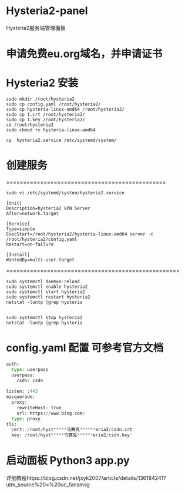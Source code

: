 # Hysteria2-panel
Hysteria2服务端管理面板
# 申请免费eu.org域名，并申请证书

# Hysteria2 安装
```
sudo mkdir /root/hysteria2
sudo cp config.yaml /root/hysteria2/
sudo cp hysteria-linux-amd64 /root/hysteria2/
sudo cp 1.crt /root/hysteria2/
sudo cp 1.key /root/hysteria2/
cd /root/hysteria2
sudo chmod +x hysteria-linux-amd64

cp  hysteria2.service /etc/systemd/system/
```
# 创建服务
===============================================
```
sudo vi /etc/systemd/system/hysteria2.service

[Unit]
Description=hysteria2 VPN Server
After=network.target

[Service]
Type=simple
ExecStart=/root/hysteria2/hysteria-linux-amd64 server -c /root/hysteria2/config.yaml
Restart=on-failure

[Install]
WantedBy=multi-user.target
```
===================================================
```
sudo systemctl daemon-reload
sudo systemctl enable hysteria2
sudo systemctl start hysteria2
sudo systemctl restart hysteria2
netstat -luntp |grep hysteria


sudo systemctl stop hysteria2
netstat -luntp |grep hysteria
```
# config.yaml 配置  可参考官方文档
```python
auth:
  type: userpass
  userpass:
    csdn: csdn
 
listen: :443
masquerade:
  proxy:
    rewriteHost: true
    url: https://www.bing.com/
  type: proxy
tls:
  cert: /root/hyst*****马赛克******eria2/csdn.crt
  key: /root/hyst*****马赛克******eria2/csdn.key'
```

# 启动面板 Python3 app.py 
详细教程https://blog.csdn.net/jxyk2007/article/details/136184241?utm_source%20=%20uc_fansmsg
